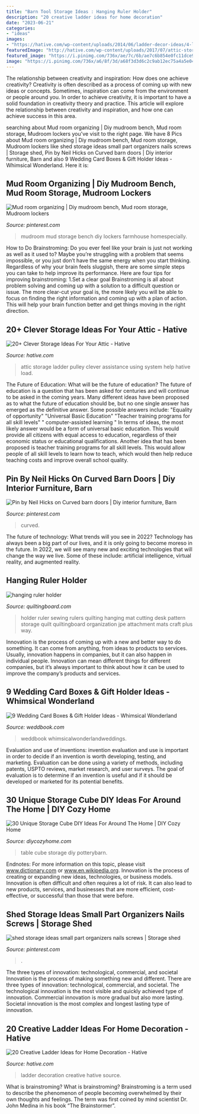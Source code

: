 ```yaml
---
title: "Barn Tool Storage Ideas : Hanging Ruler Holder"
description: "20 creative ladder ideas for home decoration"
date: "2023-06-21"
categories:
- "ideas"
images:
- "https://hative.com/wp-content/uploads/2014/06/ladder-decor-ideas/4-ladder-decor-ideas.jpg"
featuredImage: "http://hative.com/wp-content/uploads/2017/07/attic-storage/15-attic-storage-ideas.jpg"
featured_image: "https://i.pinimg.com/736x/ae/7c/6b/ae7c6b854e0fc11dce991d4523c05e5d.jpg"
image: "https://i.pinimg.com/736x/a6/8f/3d/a68f3d3d6c2c9ab12ec75a4a5e040973.jpg"
---
```



The relationship between creativity and inspiration: How does one achieve creativity?
Creativity is often described as a process of coming up with new ideas or concepts. Sometimes, inspiration can come from the environment or people around you. In order to achieve creativity, it is important to have a solid foundation in creativity theory and practice. This article will explore the relationship between creativity and inspiration, and how one can achieve success in this area.

	

		
searching about Mud room organizing | Diy mudroom bench, Mud room storage, Mudroom lockers you've visit to the right page. We have 8 Pics about Mud room organizing | Diy mudroom bench, Mud room storage, Mudroom lockers like shed storage ideas small part organizers nails screws | Storage shed, Pin by Neil Hicks on Curved barn doors | Diy interior furniture, Barn and also 9 Wedding Card Boxes &amp; Gift Holder Ideas - Whimsical Wonderland. Here it is:
		
    
## Mud Room Organizing | Diy Mudroom Bench, Mud Room Storage, Mudroom Lockers

<img loading=lazy src="https://i.pinimg.com/736x/a6/8f/3d/a68f3d3d6c2c9ab12ec75a4a5e040973.jpg" onerror="this.onerror=null;this.src='https://tse2.mm.bing.net/th?id=OIP.x-2dbTugSs5pndGnrVDeLQHaLJ&amp;pid=15.1';" alt="Mud room organizing | Diy mudroom bench, Mud room storage, Mudroom lockers">

_Source: pinterest.com_

>mudroom mud storage bench diy lockers farmhouse homespecially. 

	

How to Do Brainstroming:
Do you ever feel like your brain is just not working as well as it used to? Maybe you’re struggling with a problem that seems impossible, or you just don’t have the same energy when you start thinking. Regardless of why your brain feels sluggish, there are some simple steps you can take to help improve its performance. Here are four tips for improving brainstroming: 
1.Set a clear goal
Brainstroming is all about problem solving and coming up with a solution to a difficult question or issue. The more clear-cut your goal is, the more likely you will be able to focus on finding the right information and coming up with a plan of action. This will help your brain function better and get things moving in the right direction. 

    
## 20+ Clever Storage Ideas For Your Attic - Hative

<img loading=lazy src="http://hative.com/wp-content/uploads/2017/07/attic-storage/15-attic-storage-ideas.jpg" onerror="this.onerror=null;this.src='https://tse2.mm.bing.net/th?id=OIP.IsFHPLsY3yLOGqLVewpBqwHaLH&amp;pid=15.1';" alt="20+ Clever Storage Ideas For Your Attic - Hative">

_Source: hative.com_

>attic storage ladder pulley clever assistance using system help hative load. 

	

The Future of Education: What will be the future of education?
The future of education is a question that has been asked for centuries and will continue to be asked in the coming years. Many different ideas have been proposed as to what the future of education should be, but no one single answer has emerged as the definitive answer. Some possible answers include: 
"Equality of opportunity" 
"Universal Basic Education" 
"Teacher training programs for all skill levels" 
" computer-assisted learning "
In terms of ideas, the most likely answer would be a form of universal basic education. This would provide all citizens with equal access to education, regardless of their economic status or educational qualifications. Another idea that has been proposed is teacher training programs for all skill levels. This would allow people of all skill levels to learn how to teach, which would then help reduce teaching costs and improve overall school quality.

    
## Pin By Neil Hicks On Curved Barn Doors | Diy Interior Furniture, Barn

<img loading=lazy src="https://i.pinimg.com/736x/76/b3/7b/76b37bf0ec27cf4007bfde231677efc8--barn-doors.jpg" onerror="this.onerror=null;this.src='https://tse1.mm.bing.net/th?id=OIP.-1DGPDH_hpPvuQe8pFBE6AHaKN&amp;pid=15.1';" alt="Pin by Neil Hicks on Curved barn doors | Diy interior furniture, Barn">

_Source: pinterest.com_

>curved. 

	

The future of technology: What trends will you see in 2022?
Technology has always been a big part of our lives, and it is only going to become moreso in the future. In 2022, we will see many new and exciting technologies that will change the way we live. Some of these include: artificial intelligence, virtual reality, and augmented reality.

    
## Hanging Ruler Holder

<img loading=lazy src="https://www.quiltingboard.com/attachments/tutorials-f10/206167d1307059200-attachment-206161.jpe" onerror="this.onerror=null;this.src='https://tse3.mm.bing.net/th?id=OIP.JLHfCXmY7glmwea4bN8MxAHaJ4&amp;pid=15.1';" alt="hanging ruler holder">

_Source: quiltingboard.com_

>holder ruler sewing rulers quilting hanging mat cutting desk pattern storage quilt quiltingboard organization jpe attachment mats craft plus way. 

	

Innovation is the process of coming up with a new and better way to do something. It can come from anything, from ideas to products to services. Usually, innovation happens in companies, but it can also happen in individual people. Innovation can mean different things for different companies, but it’s always important to think about how it can be used to improve the company’s products and services.

    
## 9 Wedding Card Boxes &amp; Gift Holder Ideas - Whimsical Wonderland

<img loading=lazy src="http://s3.weddbook.com/t1/2/4/5/2452836/9-wedding-card-boxes-gift-holder-ideas-whimsical-wonderland.jpg" onerror="this.onerror=null;this.src='https://tse4.mm.bing.net/th?id=OIP.enLdoo2jj5QbzHGMgE7d5QHaLH&amp;pid=15.1';" alt="9 Wedding Card Boxes &amp; Gift Holder Ideas - Whimsical Wonderland">

_Source: weddbook.com_

>weddbook whimsicalwonderlandweddings. 

	

Evaluation and use of inventions:
invention evaluation and use is important in order to decide if an invention is worth developing, testing, and marketing. Evaluation can be done using a variety of methods, including patents, USPTO reviews, market research, and user surveys. The goal of evaluation is to determine if an invention is useful and if it should be developed or marketed for its potential benefits.

    
## 30 Unique Storage Cube DIY Ideas For Around The Home | DIY Cozy Home

<img loading=lazy src="http://diycozyhome.com/wp-content/uploads/2016/05/table-set.jpg" onerror="this.onerror=null;this.src='https://tse1.mm.bing.net/th?id=OIP.xp8VHuVsX4E7aP6613UB_AHaGp&amp;pid=15.1';" alt="30 Unique Storage Cube DIY Ideas For Around The Home | DIY Cozy Home">

_Source: diycozyhome.com_

>table cube storage diy potterybarn. 

	

Endnotes: For more information on this topic, please visit www.dictionary.com or www.en.wikipedia.org.
Innovation is the process of creating or expanding new ideas, technologies, or business models. Innovation is often difficult and often requires a lot of risk. It can also lead to new products, services, and businesses that are more efficient, cost-effective, or successful than those that were before.

    
## Shed Storage Ideas Small Part Organizers Nails Screws | Storage Shed

<img loading=lazy src="https://i.pinimg.com/736x/ae/7c/6b/ae7c6b854e0fc11dce991d4523c05e5d.jpg" onerror="this.onerror=null;this.src='https://tse2.mm.bing.net/th?id=OIP.tYa8Hox1Erzukk1q2L64-QHaLJ&amp;pid=15.1';" alt="shed storage ideas small part organizers nails screws | Storage shed">

_Source: pinterest.com_

>. 

	

The three types of innovation: technological, commercial, and societal
Innovation is the process of making something new and different. There are three types of innovation: technological, commercial, and societal. The technological innovation is the most visible and quickly achieved type of innovation. Commercial innovation is more gradual but also more lasting. Societal innovation is the most complex and longest lasting type of innovation.

    
## 20 Creative Ladder Ideas For Home Decoration - Hative

<img loading=lazy src="https://hative.com/wp-content/uploads/2014/06/ladder-decor-ideas/4-ladder-decor-ideas.jpg" onerror="this.onerror=null;this.src='https://tse4.mm.bing.net/th?id=OIP.A6JBNBPp--t0g0Igvf1FjgHaPZ&amp;pid=15.1';" alt="20 Creative Ladder Ideas for Home Decoration - Hative">

_Source: hative.com_

>ladder decoration creative hative source. 

	

What is brainstroming?
What is brainstroming? Brainstroming is a term used to describe the phenomenon of people becoming overwhelmed by their own thoughts and feelings. The term was first coined by mind scientist Dr. John Medina in his book “The Brainstormer”.

